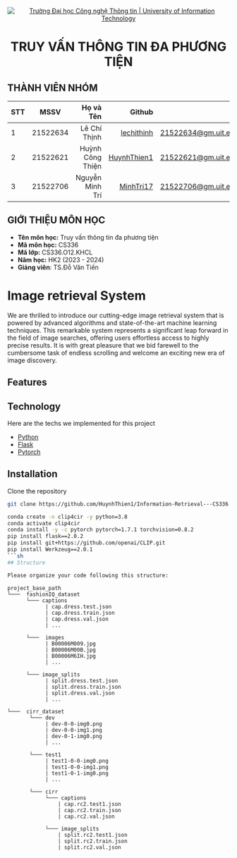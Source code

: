 <!-- Banner -->
<p align="center">
  <a href="https://www.uit.edu.vn/" title="Trường Đại học Công nghệ Thông tin" style="border: none;">
    <img src="https://i.imgur.com/WmMnSRt.png" alt="Trường Đại học Công nghệ Thông tin | University of Information Technology">
  </a>
</p>
<h1 align="center"><b>TRUY VẤN THÔNG TIN ĐA PHƯƠNG TIỆN</b></h>

## THÀNH VIÊN NHÓM

| STT |   MSSV   |       Họ và Tên |                     Github                                 |            Email                        |
| --- | :------: | --------------: |  --------------------------------------------------------: | ---------------------------------------:|
| 1   | 21522634 |  Lê Chí Thịnh   |  [lechithinh](https://github.com/lechithinh)               | 21522634@gm.uit.edu.vn                  |
| 2   | 21522621 | Huỳnh Công Thiện|  [HuynhThien1](https://github.com/HuynhThien1)             | 21522621@gm.uit.edu.vn                  |
| 3   | 21522706 | Nguyễn Minh Trí |  [MinhTri17](https://github.com/MinhTri17)                 | 21522706@gm.uit.edu.vn                  |


## GIỚI THIỆU MÔN HỌC

-   **Tên môn học:** Truy vấn thông tin đa phương tiện
-   **Mã môn học:** CS336
-   **Mã lớp:** CS336.O12.KHCL
-   **Năm học:** HK2 (2023 - 2024)
-   **Giảng viên**: TS.Đỗ Văn Tiến


# Image retrieval System

We are thrilled to introduce our cutting-edge image retrieval system that is powered by advanced algorithms and state-of-the-art machine learning techniques. This remarkable system represents a significant leap forward in the field of image searches, offering users effortless access to highly precise results. It is with great pleasure that we bid farewell to the cumbersome task of endless scrolling and welcome an exciting new era of image discovery.

## Features



## Technology

Here are the techs we implemented for this project

-  [Python](https://docs.python.org/3/)
-  [Flask](https://flask.palletsprojects.com/en/3.0.x/)
-  [Pytorch](https://pytorch.org/vision/main/models/generated/torchvision.models.vgg16.html#torchvision.models.VGG16_Weights)

## Installation
Clone the repository

```sh
git clone https://github.com/HuynhThien1/Information-Retrieval---CS336.git
```
```sh
conda create -n clip4cir -y python=3.8
conda activate clip4cir
conda install -y -c pytorch pytorch=1.7.1 torchvision=0.8.2
pip install flask==2.0.2
pip install git+https://github.com/openai/CLIP.git
pip install Werkzeug==2.0.1
```sh
## Structure

Please organize your code following this structure: 

```
```
project_base_path
└───  fashionIQ_dataset
      └─── captions
            | cap.dress.test.json
            | cap.dress.train.json
            | cap.dress.val.json
            | ...
            
      └───  images
            | B00006M009.jpg
            | B00006M00B.jpg
            | B00006M6IH.jpg
            | ...
            
      └─── image_splits
            | split.dress.test.json
            | split.dress.train.json
            | split.dress.val.json
            | ...

└───  cirr_dataset       
       └─── dev
            | dev-0-0-img0.png
            | dev-0-0-img1.png
            | dev-0-1-img0.png
            | ...
       
       └─── test1
            | test1-0-0-img0.png
            | test1-0-0-img1.png
            | test1-0-1-img0.png 
            | ...
       
       └─── cirr
            └─── captions
                | cap.rc2.test1.json
                | cap.rc2.train.json
                | cap.rc2.val.json
                
            └─── image_splits
                | split.rc2.test1.json
                | split.rc2.train.json
                | split.rc2.val.json
```
```
